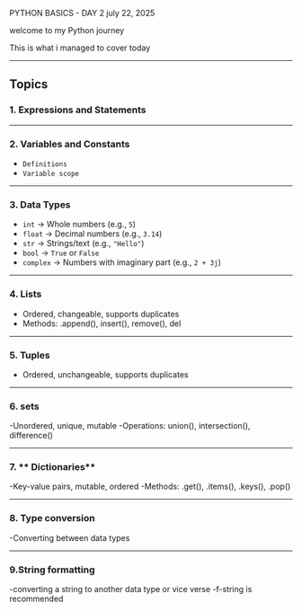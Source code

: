 PYTHON BASICS - DAY 2 july 22, 2025

welcome to my Python journey

This is what i managed to cover today

---
## Topics

### 1. **Expressions and Statements**
---
### 2. **Variables and Constants**
- `Definitions`
- `Variable scope`
---
### 3. **Data Types**
- `int` → Whole numbers (e.g., `5`)
- `float` → Decimal numbers (e.g., `3.14`)
- `str` → Strings/text (e.g., `"Hello"`)
- `bool` → `True` or `False`
- `complex` → Numbers with imaginary part (e.g., `2 + 3j`)

---

### 4. **Lists**
- Ordered, changeable, supports duplicates
- Methods: .append(), insert(), remove(), del

---

### 5. **Tuples**
- Ordered, unchangeable, supports duplicates

---

### 6. **sets**
-Unordered, unique, mutable
-Operations: union(), intersection(), difference()

---

### 7. ** Dictionaries**
-Key-value pairs, mutable, ordered
-Methods: .get(), .items(), .keys(), .pop()

---

### 8. **Type conversion**
-Converting between data types

---

### 9.**String formatting**
-converting a string to another data type or vice verse
-f-string is recommended